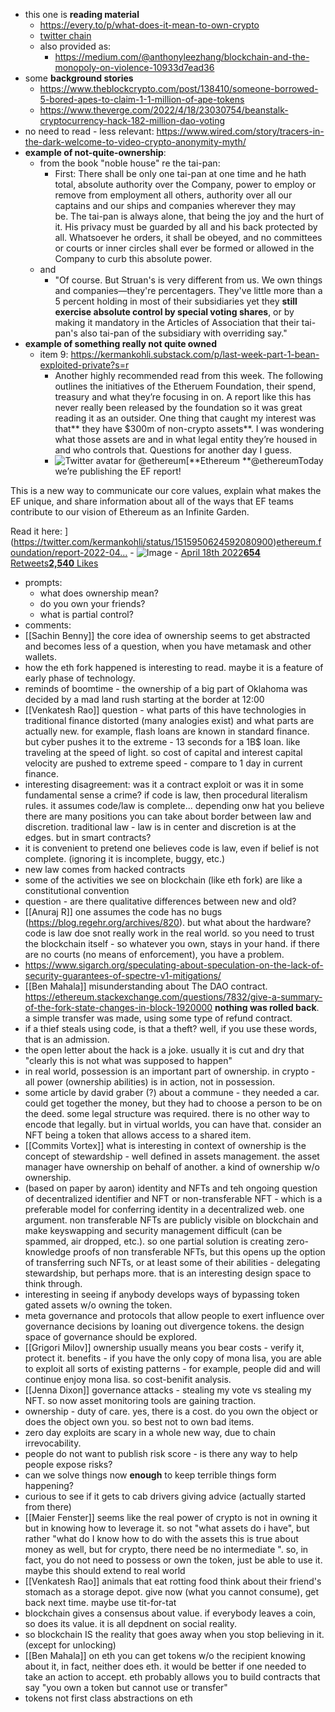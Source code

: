 - this one is **reading material**
    - https://every.to/p/what-does-it-mean-to-own-crypto
    - [twitter chain](https://twitter.com/anthonyleezhang/status/1505564537034100738?s=21)
    - also provided as: 
        - https://medium.com/@anthonyleezhang/blockchain-and-the-monopoly-on-violence-10933d7ead36
- some **background stories**
    - https://www.theblockcrypto.com/post/138410/someone-borrowed-5-bored-apes-to-claim-1-1-million-of-ape-tokens
    - https://www.theverge.com/2022/4/18/23030754/beanstalk-cryptocurrency-hack-182-million-dao-voting
- no need to read - less relevant: https://www.wired.com/story/tracers-in-the-dark-welcome-to-video-crypto-anonymity-myth/
- **example of not-quite-ownership**:
    - from the book "noble house" re the tai-pan:
        - First: There shall be only one tai-pan at one time and he hath total, absolute authority over the Company, power to employ or remove from employment all others, authority over all our captains and our ships and companies wherever they may be. The tai-pan is always alone, that being the joy and the hurt of it. His privacy must be guarded by all and his back protected by all. Whatsoever he orders, it shall be obeyed, and no committees or courts or inner circles shall ever be formed or allowed in the Company to curb this absolute power.
    - and
        - "Of course. But Struan's is very different from us. We own things and companies—they're percentagers. They've little more than a 5 percent holding in most of their subsidiaries yet they **still exercise absolute control by special voting shares**, or by making it mandatory in the Articles of Association that their tai-pan's also tai-pan of the subsidiary with overriding say."
- **example of something really not quite owned**
    - item 9: https://kermankohli.substack.com/p/last-week-part-1-bean-exploited-private?s=r 
        - Another highly recommended read from this week. The following outlines the initiatives of the Etheruem Foundation, their spend, treasury and what they’re focusing in on. A report like this has never really been released by the foundation so it was great reading it as an outsider. One thing that caught my interest was that** they have $300m of non-crypto assets**. I was wondering what those assets are and in what legal entity they’re housed in and who controls that. Questions for another day I guess.
        - ![Twitter avatar for @ethereum](https://cdn.substack.com/image/twitter_name/w_36/ethereum.jpg)[**Ethereum **@ethereumToday we’re publishing the EF report!
 
This is a new way to communicate our core values, explain what makes the EF unique, and share information about all of the ways that EF teams contribute to our vision of Ethereum as an Infinite Garden.

Read it here: ](https://twitter.com/kermankohli/status/1515950624592080900)[ethereum.foundation/report-2022-04…](https://ethereum.foundation/report-2022-04.pdf)
        - ![Image](https://cdn.substack.com/image/fetch/w_600,c_limit,f_auto,q_auto:good,fl_progressive:steep/https%3A%2F%2Fpbs.substack.com%2Fmedia%2FFQm9B1rWUAEFnTS.jpg)
        - [April 18th 2022**654** Retweets**2,540** Likes](https://twitter.com/kermankohli/status/1515950624592080900)
- prompts:
    - what does ownership mean?
    - do you own your friends?
    - what is partial control?
- comments:
- [[Sachin Benny]] the core idea of ownership seems to get abstracted and becomes less of a  question, when you have metamask and other wallets.
- how the eth fork happened is interesting to read. maybe it is a feature of early phase of technology.
- reminds of boomtime - the ownership of a big part of Oklahoma was decided by a mad land rush starting at the border at 12:00
- [[Venkatesh Rao]] question - what parts of this have technologies in traditional finance distorted (many analogies exist) and what parts are actually new. for example, flash loans are known in standard finance. but cyber pushes it to the extreme - 13 seconds for a 1B$ loan. like traveling at the speed of light. so cost of capital and interest capital velocity are pushed to extreme speed - compare to 1 day in current finance.  
- interesting disagreement: was it a contract exploit or was it in some fundamental sense a crime? if code is law, then procedural literalism rules. it assumes code/law is complete... depending onw hat you believe there are many positions you can take about border between law and discretion. traditional law - law is in center and discretion is at the edges. but in smart contracts?
- it is convenient to pretend one believes code is law, even if belief is not complete. (ignoring it is incomplete, buggy, etc.)
- new law comes from hacked contracts
- some of the activities we see on blockchain (like eth fork) are like a constitutional convention
- question - are there qualitative differences between new and old?
- [[Anuraj R]] one assumes the code has no bugs (https://blog.regehr.org/archives/820). but what about the hardware? code is law doe snot really work in the real world. so you need to trust the blockchain itself - so whatever you own, stays in your hand. if there are no courts (no means of enforcement), you have a problem.
- https://www.sigarch.org/speculating-about-speculation-on-the-lack-of-security-guarantees-of-spectre-v1-mitigations/
- [[Ben Mahala]] misunderstanding about The DAO contract. https://ethereum.stackexchange.com/questions/7832/give-a-summary-of-the-fork-state-changes-in-block-1920000 **nothing was rolled back**. a simple transfer was made, using some type of refund contract.
- if a thief steals using code, is that a theft? well, if you use these words, that is an admission.
- the open letter about the hack is a joke. usually it is cut and dry that "clearly this is not what was supposed to happen"
- in real world, possession is an important part of ownership. in crypto - all power (ownership abilities) is in action, not in possession.
- some article by david graber (?) about a commune - they needed a car. could get together the money, but they had to choose a person to be on the deed. some legal structure was required. there is no other way to encode that legally. but in virtual worlds, you can have that. consider an NFT being a token that allows access to a  shared item.
- [[Commits Vortex]] what is interesting in context of ownership is the concept of stewardship - well defined in assets management. the asset manager have ownership on behalf of another. a kind of ownership w/o ownership.
-  (based on paper by aaron) identity and NFTs and teh ongoing question of decentralized identifier and NFT or non-transferable NFT - which is a preferable model for conferring identity in a decentralized web. one argument. non transferable NFTs are publicly visible on blockchain and make keyswapping and security management difficult (can be spammed, air dropped, etc.). so one partial solution is creating zero-knowledge proofs of non transferable NFTs, but this opens up the option of transferring such NFTs, or at least some of their abilities - delegating stewardship, but perhaps more. that is an interesting design space to think through.
- interesting in seeing if anybody develops ways of bypassing token gated assets w/o owning the token.
- meta governance and protocols that allow people to exert influence over governance decisions by loaning out divergence tokens. the design space of governance should be explored.
- [[Grigori Milov]] ownership usually means you bear costs - verify it, protect it. benefits - if you have the only copy of mona lisa, you are able to exploit all sorts of existing patterns - for example, people did and will continue enjoy mona lisa. so cost-benifit analysis.
- [[Jenna Dixon]] governance attacks - stealing my vote vs stealing my NFT. so now asset monitoring tools are gaining traction.
- ownership - duty of care. yes, there is a cost. do you own the object or does the object own you. so best not to own bad items.
- zero day exploits are scary in a whole new way, due to chain irrevocability.
- people do not want to publish risk score - is there any way to help people expose risks?
- can we solve things now __enough__ to keep terrible things form happening? 
- curious to see if it gets to cab drivers giving advice (actually started from there)
- [[Maier Fenster]] seems like the real power of crypto is not in owning it but in knowing how to leverage it. so not "what assets do i have", but rather "what do I know how to do with the assets this is true about money as well, but for crypto, there need be no intermediate ". so, in fact, you do not need to possess or own the token, just be able to use it. maybe this should extend to real world 
- [[Venkatesh Rao]] animals that eat rotting food think about their friend's stomach as a storage depot. give now (what you cannot consume), get back next time. maybe use tit-for-tat
- blockchain gives  a consensus about value. if everybody leaves a coin, so does its value. it is all depdnent on social reality.
- so blockchain IS the reality that goes away when you stop believing in it. (except for unlocking)
- [[Ben Mahala]] on eth you can get tokens w/o the recipient knowing about it, in fact, neither does eth. it would be better if one needed to take an action to accept. eth probably allows you to build contracts that say "you own a token but cannot use or transfer"
- tokens not first class abstractions on eth
